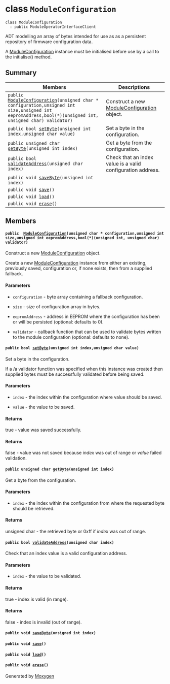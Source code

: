 # class `ModuleConfiguration` 

```
class ModuleConfiguration
  : public ModuleOperatorInterfaceClient
```  

ADT modelling an array of bytes intended for use as as a persistent repository of firmware configuration data.

A [ModuleConfiguration](#classModuleConfiguration) instance must be initialised before use by a call to the initialise() method.

## Summary

 Members                        | Descriptions                                
--------------------------------|---------------------------------------------
`public  `[`ModuleConfiguration`](#classModuleConfiguration_1aad4e3aceb58c78b181b4c8003f375604)`(unsigned char * configuration,unsigned int size,unsigned int eepromAddress,bool(*)(unsigned int, unsigned char) validator)` | Construct a new [ModuleConfiguration](#classModuleConfiguration) object.
`public bool `[`setByte`](#classModuleConfiguration_1a5f51200e01e2c4c3a09d75e638e965fe)`(unsigned int index,unsigned char value)` | Set a byte in the configuration.
`public unsigned char `[`getByte`](#classModuleConfiguration_1a49af831c912482a6e21afe817dc6987e)`(unsigned int index)` | Get a byte from the configuration.
`public bool `[`validateAddress`](#classModuleConfiguration_1a990a5e8ebfa2f46d0c0879ffaeed8b61)`(unsigned char index)` | Check that an index value is a valid configuration address.
`public void `[`saveByte`](#classModuleConfiguration_1afcb5191a28a9ef3c446f36718a26ac1e)`(unsigned int index)` | 
`public void `[`save`](#classModuleConfiguration_1a007d17f1033780a4b47596f7e0c8261c)`()` | 
`public void `[`load`](#classModuleConfiguration_1ad04ac9099049e8609cb9173a0f38ec6c)`()` | 
`public void `[`erase`](#classModuleConfiguration_1ab6065f381e469a40e9ac9ac24fc31c82)`()` | 

## Members

#### `public  `[`ModuleConfiguration`](#classModuleConfiguration_1aad4e3aceb58c78b181b4c8003f375604)`(unsigned char * configuration,unsigned int size,unsigned int eepromAddress,bool(*)(unsigned int, unsigned char) validator)` 

Construct a new [ModuleConfiguration](#classModuleConfiguration) object.

Create a new [ModuleConfiguration](#classModuleConfiguration) instance from either an existing, previously saved, configuration or, if none exists, then from a supplied fallback.

#### Parameters
* `configuration` - byte array containing a fallback configuration. 

* `size` - size of configuration array in bytes. 

* `eepromAddress` - address in EEPROM where the configuration has been or will be persisted (optional: defaults to 0). 

* `validator` - callback function that can be used to validate bytes written to the module configuration (optional: defaults to none).

#### `public bool `[`setByte`](#classModuleConfiguration_1a5f51200e01e2c4c3a09d75e638e965fe)`(unsigned int index,unsigned char value)` 

Set a byte in the configuration.

If a /a validator function was specified when this instance was created then supplied bytes must be successfully validated before being saved.

#### Parameters
* `index` - the index within the configuration where value should be saved. 

* `value` - the value to be saved. 

#### Returns
true - value was saved successfully. 

#### Returns
false - value was not saved because *index* was out of range or *value* failed validation.

#### `public unsigned char `[`getByte`](#classModuleConfiguration_1a49af831c912482a6e21afe817dc6987e)`(unsigned int index)` 

Get a byte from the configuration.

#### Parameters
* `index` - the index within the configuration from where the requested byte should be retrieved. 

#### Returns
unsigned char - the retrieved byte or 0xff if *index* was out of range.

#### `public bool `[`validateAddress`](#classModuleConfiguration_1a990a5e8ebfa2f46d0c0879ffaeed8b61)`(unsigned char index)` 

Check that an index value is a valid configuration address.

#### Parameters
* `index` - the value to be validated. 

#### Returns
true - index is valid (in range). 

#### Returns
false - index is invalid (out of range).

#### `public void `[`saveByte`](#classModuleConfiguration_1afcb5191a28a9ef3c446f36718a26ac1e)`(unsigned int index)` 

#### `public void `[`save`](#classModuleConfiguration_1a007d17f1033780a4b47596f7e0c8261c)`()` 

#### `public void `[`load`](#classModuleConfiguration_1ad04ac9099049e8609cb9173a0f38ec6c)`()` 

#### `public void `[`erase`](#classModuleConfiguration_1ab6065f381e469a40e9ac9ac24fc31c82)`()` 

Generated by [Moxygen](https://sourcey.com/moxygen)
